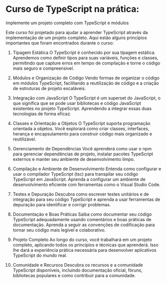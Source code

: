 # Curso de TypeScript na prática:

implemente um projeto completo com TypeScript e módulos

Este curso foi projetado para ajudar a aprender TypeScript através da implementação de um projeto completo. Aqui estão alguns princípios importantes que foram encontrados durante o curso:

1. Tipagem Estática
O TypeScript é conhecido por sua tipagem estática. Aprendemos como definir tipos para suas variáveis, funções e classes, permitindo que capture erros em tempo de compilação e torne o código mais seguro e compreensível.

2. Módulos e Organização de Código
Vendo formas de organizar o código em módulos TypeScript, facilitando a reutilização de código e a criação de estruturas de projeto escaláveis.

3. Integração com JavaScript
O TypeScript é um superset do JavaScript, o que significa que se pode usar bibliotecas e código JavaScript existentes no projeto TypeScript. Aprendendo a integrar essas duas tecnologias de forma eficaz.

4. Classes e Orientação a Objetos
O TypeScript suporta programação orientada a objetos. Você explorará como criar classes, interfaces, herança e encapsulamento para construir código mais organizado e reutilizável.

5. Gerenciamento de Dependências
Você aprenderá como usar o npm para gerenciar dependências de projeto, instalar pacotes TypeScript externos e manter seu ambiente de desenvolvimento limpo.

6. Compilação e Ambiente de Desenvolvimento
Entenda como configurar e usar o compilador TypeScript (tsc) para transpilar seu código TypeScript em JavaScript. Aprenda a configurar um ambiente de desenvolvimento eficiente com ferramentas como o Visual Studio Code.

7. Testes e Depuração
Descubra como escrever testes unitários e de integração para seu código TypeScript e aprenda a usar ferramentas de depuração para identificar e corrigir problemas.

8. Documentação e Boas Práticas
Saiba como documentar seu código TypeScript adequadamente usando comentários e boas práticas de documentação. Aprenda a seguir as convenções de codificação para tornar seu código mais legível e colaborativo.

9. Projeto Completo
Ao longo do curso, você trabalhará em um projeto completo, aplicando todos os princípios e técnicas que aprenderá. Isso lhe dará a experiência prática necessária para desenvolver aplicativos TypeScript do mundo real.

10. Comunidade e Recursos
Descubra os recursos e a comunidade TypeScript disponíveis, incluindo documentação oficial, fóruns, bibliotecas populares e como contribuir para a comunidade.

